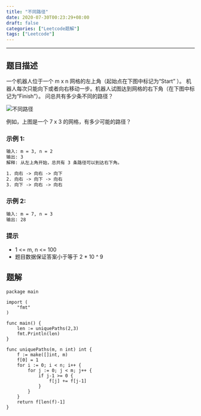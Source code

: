 ```yaml
---
title: "不同路径"
date: 2020-07-30T00:23:29+08:00
draft: false
categories: ["Leetcode题解"]
tags: ["Leetcode"]
---
```


---

## 题目描述

一个机器人位于一个 m x n 网格的左上角（起始点在下图中标记为“Start” ）。
机器人每次只能向下或者向右移动一步。机器人试图达到网格的右下角（在下图中标记为“Finish”）。
问总共有多少条不同的路径？

![不同路径](http://blog.yeqiongzhou.com/unique-paths-ii.jpg)

例如，上图是一个 7 x 3 的网格，有多少可能的路径？

### 示例 1:

``` html
输入: m = 3, n = 2
输出: 3
解释: 从左上角开始，总共有 3 条路径可以到达右下角。

1. 向右 -> 向右 -> 向下
2. 向右 -> 向下 -> 向右
3. 向下 -> 向右 -> 向右

```

### 示例 2:

``` html
输入: m = 7, n = 3
输出: 28
```

### 提示

* 1 <= m, n <= 100
* 题目数据保证答案小于等于 2 * 10 ^ 9

## 题解

``` golang
package main

import (
	"fmt"
)

func main() {
	len := uniquePaths(2,3)
	fmt.Println(len)
}

func uniquePaths(m, n int) int {
	f := make([]int, m)
	f[0] = 1
	for i := 0; i < n; i++ {
		for j := 0; j < m; j++ {
			if j-1 >= 0 {
				f[j] += f[j-1]
			}
		}
	}
	return f[len(f)-1]
}
```
